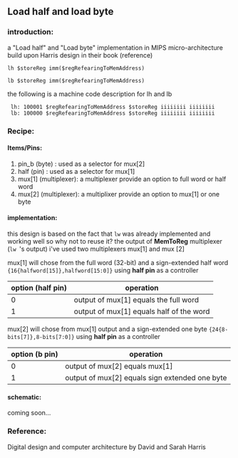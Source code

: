 ## Load half and load byte

### introduction:

a "Load half" and "Load byte" implementation in MIPS micro-architecture build upon Harris design in their book (reference)

`lh $storeReg imm($regRefearingToMemAddress)`

`lb $storeReg imm($regRefearingToMemAddress)`

the following is a machine code description for lh and lb

```
 lh: 100001 $regRefearingToMemAddress $storeReg iiiiiiii iiiiiiii
 lb: 100000 $regRefearingToMemAddress $storeReg iiiiiiii iiiiiiii
```

### Recipe:

#### Items/Pins:

1. pin_b (byte) :  used as a selector for mux[2]
2. half (pin) : used as a selector for mux[1]
3. mux[1] (multiplexer): a multiplexer provide an option to full word or half word
4. mux[2] (multiplexer): a multiplixer provide an option to mux[1] or one byte

#### implementation:

this design is based on the fact that `lw` was already implemented and working well so why not to reuse it? the output of  **MemToReg** multiplexer (`lw `'s output) i've used two multiplexers mux[1] and mux [2]

mux[1] will chose from the full word (32-bit) and a sign-extended half word `{16{halfword[15]},halfword[15:0]}` using **half pin** as a controller

| option (half pin) | operation                                |
| ----------------- | ---------------------------------------- |
| 0                 | output of mux[1] equals the full word    |
| 1                 | output of mux[1] equals half of the word |

mux[2] will chose from mux[1] output and a sign-extended one byte `{24{8-bits[7]},8-bits[7:0]}` using **half pin** as a controller

| option (b pin) | operation                                      |
| -------------- | ---------------------------------------------- |
| 0              | output of mux[2] equals mux[1]                 |
| 1              | output of mux[2] equals sign extended one byte |

#### schematic:

coming soon...

### Reference:

Digital design and computer architecture by David and Sarah Harris
